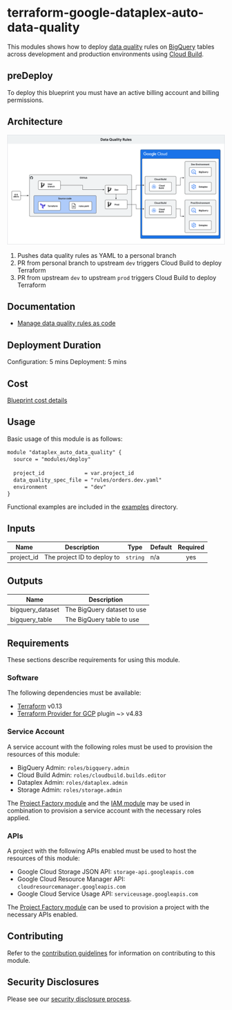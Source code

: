 # terraform-google-dataplex-auto-data-quality

This modules shows how to deploy [data quality](https://cloud.google.com/dataplex/docs/auto-data-quality-overview) rules on [BigQuery](https://cloud.google.com/bigquery) tables across development and production environments using [Cloud Build](https://cloud.google.com/build).

## preDeploy
To deploy this blueprint you must have an active billing account and billing permissions.

## Architecture
![alt architecture](./assets/manage-data-quality-rules-as-code.png)
1. Pushes data quality rules as YAML to a personal branch
2. PR from personal branch to upstream `dev` triggers Cloud Build to deploy Terraform
3. PR from upstream `dev` to upstream `prod` triggers Cloud Build to deploy Terraform

## Documentation
- [Manage data quality rules as code](https://cloud.google.com/dataplex/docs/manage-data-quality-rules-as-code)

## Deployment Duration
Configuration: 5 mins
Deployment: 5 mins

## Cost
[Blueprint cost details](https://cloud.google.com/products/calculator-legacy/#id=0c72736c-163f-4a7a-87e2-9df8bb7fde61)

## Usage

Basic usage of this module is as follows:

```hcl
module "dataplex_auto_data_quality" {
  source = "modules/deploy"

  project_id             = var.project_id
  data_quality_spec_file = "rules/orders.dev.yaml"
  environment            = "dev"
}
```

Functional examples are included in the
[examples](./examples/) directory.

<!-- BEGINNING OF PRE-COMMIT-TERRAFORM DOCS HOOK -->
## Inputs

| Name | Description | Type | Default | Required |
|------|-------------|------|---------|:--------:|
| project\_id | The project ID to deploy to | `string` | n/a | yes |

## Outputs

| Name | Description |
|------|-------------|
| bigquery\_dataset | The BigQuery dataset to use |
| bigquery\_table | The BigQuery table to use |

<!-- END OF PRE-COMMIT-TERRAFORM DOCS HOOK -->

## Requirements

These sections describe requirements for using this module.

### Software

The following dependencies must be available:

- [Terraform][terraform] v0.13
- [Terraform Provider for GCP][terraform-provider-gcp] plugin ~> v4.83

### Service Account

A service account with the following roles must be used to provision
the resources of this module:

- BigQuery Admin: `roles/bigquery.admin`
- Cloud Build Admin: `roles/cloudbuild.builds.editor`
- Dataplex Admin: `roles/dataplex.admin`
- Storage Admin: `roles/storage.admin`

The [Project Factory module][project-factory-module] and the
[IAM module][iam-module] may be used in combination to provision a
service account with the necessary roles applied.

### APIs

A project with the following APIs enabled must be used to host the
resources of this module:

- Google Cloud Storage JSON API: `storage-api.googleapis.com`
- Google Cloud Resource Manager API: `cloudresourcemanager.googleapis.com`
- Google Cloud Service Usage API: `serviceusage.googleapis.com`

The [Project Factory module][project-factory-module] can be used to
provision a project with the necessary APIs enabled.

## Contributing

Refer to the [contribution guidelines](./CONTRIBUTING.md) for
information on contributing to this module.

[iam-module]: https://registry.terraform.io/modules/terraform-google-modules/iam/google
[project-factory-module]: https://registry.terraform.io/modules/terraform-google-modules/project-factory/google
[terraform-provider-gcp]: https://www.terraform.io/docs/providers/google/index.html
[terraform]: https://www.terraform.io/downloads.html

## Security Disclosures

Please see our [security disclosure process](./SECURITY.md).
